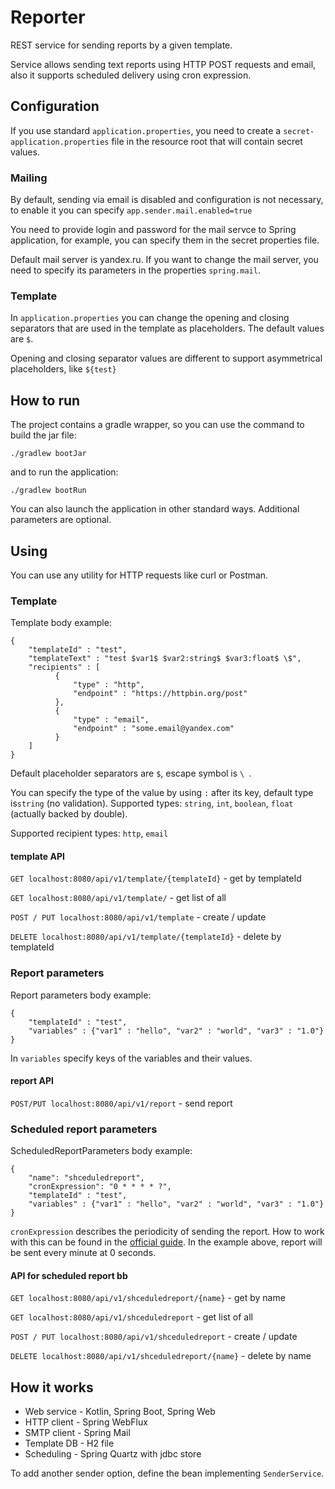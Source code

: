 # Reporter

REST service for sending reports by a given template. 

Service allows sending text reports using HTTP POST requests and email, 
also it supports scheduled delivery using cron expression.

## Configuration

If you use standard `application.properties`, you need to create a `secret-application.properties` 
file in the resource root that will contain secret values.

### Mailing

By default, sending via email is disabled and configuration is not necessary, 
to enable it you can specify `app.sender.mail.enabled=true`

You need to provide login and password for the mail servce to Spring application, 
for example, you can specify them in the secret properties file.

Default mail server is yandex.ru. If you want to change the mail server, 
you need to specify its parameters in the properties `spring.mail`.
### Template

In `application.properties` you can change the opening and closing separators 
that are used in the template as placeholders. The default values are `$`.

Opening and closing separator values are different to support asymmetrical placeholders, like `${test}` 

## How to run

The project contains a gradle wrapper, so you can use the command to build the jar file:

`./gradlew bootJar`

and to run the application:

`./gradlew bootRun`

You can also launch the application in other standard ways. Additional parameters are optional.

## Using

You can use any utility for HTTP requests like curl or Postman.

### Template

Template body example:

```
{
    "templateId" : "test",
    "templateText" : "test $var1$ $var2:string$ $var3:float$ \$",
    "recipients" : [
          {
              "type" : "http",
              "endpoint" : "https://httpbin.org/post"
          },
          {
              "type" : "email",
              "endpoint" : "some.email@yandex.com"
          }
    ]
}
```
      
Default placeholder separators are `$`, escape symbol is `\ `. 

You can specify the type of the value by using `:` after its key, default type is`string` (no validation). 
Supported types: `string`, `int`, `boolean`, `float` (actually backed by double).

Supported recipient types: `http`, `email`
        
#### template API

`GET localhost:8080/api/v1/template/{templateId}` - get by templateId

`GET localhost:8080/api/v1/template/` - get list of all

`POST / PUT localhost:8080/api/v1/template` - create / update

`DELETE localhost:8080/api/v1/template/{templateId}` - delete by templateId

### Report parameters

Report parameters body example:
```
{
    "templateId" : "test",
    "variables" : {"var1" : "hello", "var2" : "world", "var3" : "1.0"}
}
```

In `variables` specify keys of the variables and their values. 

#### report API

`POST/PUT localhost:8080/api/v1/report` - send report

### Scheduled report parameters

ScheduledReportParameters body example:

```
{
    "name": "shceduledreport",
    "cronExpression": "0 * * * * ?",
    "templateId" : "test",
    "variables" : {"var1" : "hello", "var2" : "world", "var3" : "1.0"}
}
```
 
`cronExpression` describes the periodicity of sending the report. 
How to work with this can be found in the 
[official guide](http://www.quartz-scheduler.org/documentation/quartz-2.3.0/tutorials/crontrigger).
In the example above, report will be sent every minute at 0 seconds.

#### API for scheduled report bb

`GET localhost:8080/api/v1/shceduledreport/{name}` - get by name

`GET localhost:8080/api/v1/shceduledreport` - get list of all

`POST / PUT localhost:8080/api/v1/shceduledreport` - create / update

`DELETE localhost:8080/api/v1/shceduledreport/{name}` - delete by name 


## How it works

* Web service - Kotlin, Spring Boot, Spring Web
* HTTP client - Spring WebFlux
* SMTP client - Spring Mail
* Template DB - H2 file
* Scheduling - Spring Quartz with jdbc store

To add another sender option, define the bean implementing `SenderService`.
